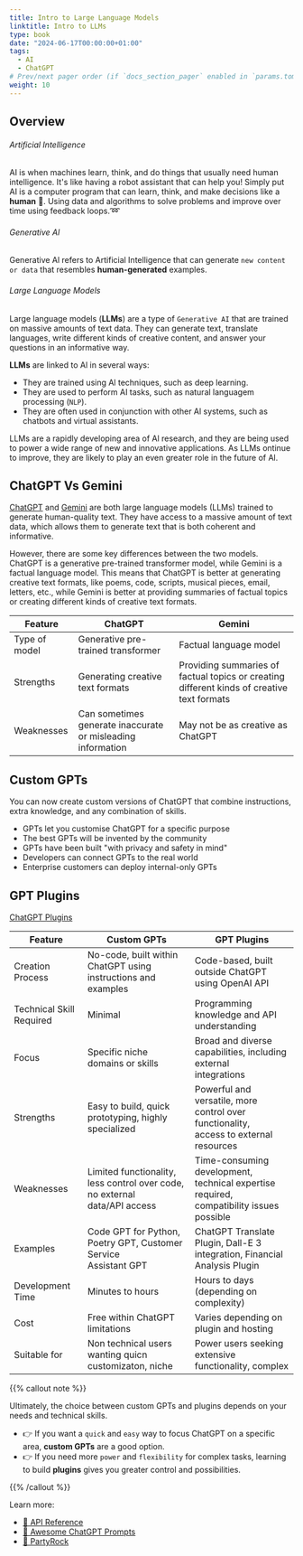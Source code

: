 ```yaml
---
title: Intro to Large Language Models
linktitle: Intro to LLMs
type: book
date: "2024-06-17T00:00:00+01:00"
tags:
  - AI
  - ChatGPT
# Prev/next pager order (if `docs_section_pager` enabled in `params.toml`)
weight: 10
---
```


<!--more-->
## Overview

###### Artificial Intelligence
AI is when machines learn, think, and do things that usually need human intelligence. It's like having a robot assistant that can help you!
Simply put AI is a computer program that can learn, think, and make decisions like a **human** 🧠. Using data and algorithms to solve problems and improve over time using feedback loops.➿

###### Generative Al
Generative Al refers to Artificial Intelligence that can generate ```new content or data``` that resembles **human-generated** examples.

###### Large Language Models 
Large language models (**LLMs**) are a type of ```Generative AI``` that are trained on massive amounts of text data. They can generate text, translate languages, write different kinds of creative content, and answer your questions in an informative way.
 
**LLMs** are linked to Al in several ways:

* They are trained using Al techniques, such as deep learning.
* They are used to perform AI tasks, such as natural languagem processing (```NLP```).
* They are often used in conjunction with other Al systems, such as chatbots and virtual assistants. 

LLMs are a rapidly developing area of Al research, and they are being used to power a wide range of new and innovative applications. As LLMs ontinue to improve, they are likely to play an even greater role in the future of Al.

## ChatGPT Vs Gemini

[ChatGPT](https://openai.com/chatgpt/) and [Gemini]() are both large language models (LLMs) trained to generate human-quality text. They have access to a massive amount of text data, which allows them to generate text that is both coherent and informative.

However, there are some key differences between the two models. ChatGPT is a generative pre-trained transformer model, while Gemini is a factual language model. This means that ChatGPT is better at generating creative text formats, like poems,
code, scripts, musical pieces, email, letters, etc., while Gemini is better at providing summaries of factual topics or creating different kinds of creative text formats.

| **Feature**   | **ChatGPT**                                             | **Gemini**                                                                                 |
|---------------|-------------------------------------------------------------|--------------------------------------------------------------------------------------------|
| Type of model | Generative pre\-trained transformer                         | Factual language model                                                                     |
| Strengths     | Generating creative text formats                            | Providing summaries of factual topics or creating different kinds of creative text formats |
| Weaknesses    | Can sometimes generate inaccurate or misleading information | May not be as creative as ChatGPT |

## Custom GPTs

You can now create custom versions of ChatGPT that combine instructions, extra knowledge, and any combination of skills.
 
* GPTs let you customise ChatGPT for a specific purpose
* The best GPTs will be invented by the community
* GPTs have been built "with privacy and safety in mind"
* Developers can connect GPTs to the real world
* Enterprise customers can deploy internal-only GPTs

## GPT Plugins

[ChatGPT Plugins](https://openai.com/index/chatgpt-plugins/)


| **Feature**              | **Custom GPTs**                                                               | **GPT Plugins**                                                                             |
|--------------------------|-------------------------------------------------------------------------------|---------------------------------------------------------------------------------------------|
| Creation Process         | No\-code, built within ChatGPT using instructions and examples                | Code\-based, built outside ChatGPT using OpenAI API                                         |
| Technical Skill Required | Minimal                                                                       | Programming knowledge and API understanding<br>                                             |
| Focus                    | Specific niche domains or skills                                              | Broad and diverse capabilities, including external<br>integrations                          |
| Strengths                | Easy to build, quick prototyping, highly specialized<br>                      | Powerful and versatile, more control over functionality,<br>access to external resources    |
| Weaknesses               | Limited functionality, less control over code, no external<br>data/API access | Time\-consuming development, technical expertise<br>required, compatibility issues possible |
| Examples                 | Code GPT for Python, Poetry GPT, Customer Service<br>Assistant GPT            | ChatGPT Translate Plugin, Dall\-E 3 integration, Financial<br>Analysis Plugin               |
| Development Time         | Minutes to hours<br>                                                          | Hours to days \(depending on complexity\)<br>                                               |
| Cost                     | Free within ChatGPT limitations                                               | Varies depending on plugin and hosting                                                      |
| Suitable for             | Non technical users wanting quicn customizaton, niche                         | Power users seeking extensive functionality, complex                                        |

{{% callout note %}}

Ultimately, the choice between custom GPTs and plugins depends on your needs and technical skills. 
* 👉 If you want a ```quick``` and ```easy``` way to focus ChatGPT on a specific area, **custom GPTs** are a good option. 
* 👉 If you need more ```power``` and ```flexibility``` for complex tasks, learning to build **plugins** gives you greater control and possibilities.

{{% /callout %}}

Learn more: 
* [📖 API Reference](https://platform.openai.com/docs/api-reference/models)
* [🧠 Awesome ChatGPT Prompts](https://prompts.chat/)
* [🥳 PartyRock](https://partyrock.aws)